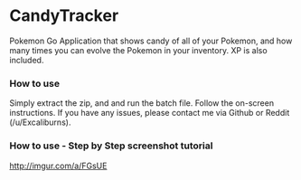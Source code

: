 # CandyTracker
Pokemon Go Application that shows candy of all of your Pokemon, and how many times you can evolve the Pokemon in your inventory. XP is also included.



### How to use
Simply extract the zip, and and run the batch file. Follow the on-screen instructions. If you have any issues, please contact me via Github or Reddit (/u/Excaliburns).

### How to use - Step by Step screenshot tutorial
http://imgur.com/a/FGsUE
